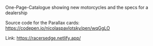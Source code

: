 

One-Page-Catalogue showing new motorcycles and the specs for a dealership

Source code for the Parallax cards: https://codepen.io/nicolaspavlotsky/pen/wqGgLO

Link: https://racersedge.netlify.app/
